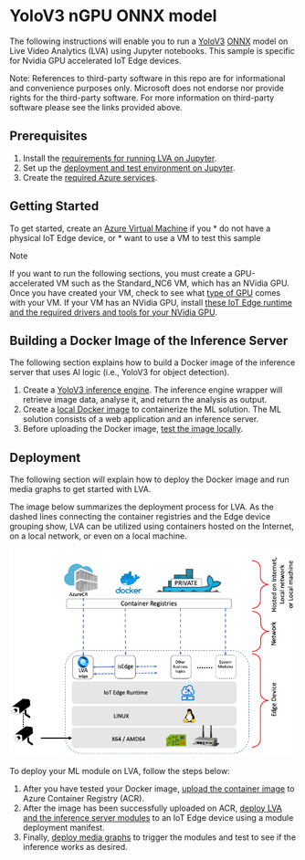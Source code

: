 # YoloV3 nGPU ONNX model
The following instructions will enable you to run a [YoloV3](http://pjreddie.com/darknet/yolo/) [ONNX](http://onnx.ai/) model on Live Video Analytics (LVA) using Jupyter notebooks. This sample is specific for Nvidia GPU accelerated IoT Edge devices. 

Note: References to third-party software in this repo are for informational and convenience purposes only. Microsoft does not endorse nor provide rights for the third-party software. For more information on third-party software please see the links provided above.

## Prerequisites
1. Install the [requirements for running LVA on Jupyter](/utilities/video-analysis/jupyter/01_requirements.md).
2. Set up the [deployment and test environment on Jupyter](/utilities/video-analysis/jupyter/02_setup_environment.ipynb).
3. Create the [required Azure services](/utilities/video-analysis/jupyter/03_create_azure_services.ipynb).

## Getting Started
<!--
    Change the following steps depending on the kind of sample: CPU (/utilities/video-analysis/jupyter/05_install_iotedge_runtime_cpu.md) or GPU (/utilities/video-analysis/jupyter/06_install_iotedge_runtime_gpu.md)
-->
To get started, create an [Azure Virtual Machine](/utilities/video-analysis/jupyter/04_create_vm_iotedge_device.ipynb) if you
    * do not have a physical IoT Edge device, or 
    * want to use a VM to test this sample
> [!NOTE]
> If you want to run the following sections, you must create a GPU-accelerated VM such as the Standard_NC6 VM, which has an NVidia GPU.
Once you have created your VM, check to see what [type of GPU](https://docs.microsoft.com/en-us/azure/virtual-machines/sizes-gpu?toc=/azure/virtual-machines/linux/toc.json&bc=/azure/virtual-machines/linux/breadcrumb/toc.json) comes with your VM. If your VM has an NVidia GPU, install [these IoT Edge runtime and the required drivers and tools for your NVidia GPU](/utilities/video-analysis/jupyter/06_install_iotedge_runtime_gpu.md). 

## Building a Docker Image of the Inference Server
<!--
    Change the following steps based on specific instructions.
-->
The following section explains how to build a Docker image of the inference server that uses AI logic (i.e., YoloV3 for object detection).
1. Create a [YoloV3 inference engine](/utilities/video-analysis/jupyter/yolov3-ngpu-onnx/01_create_inference_engine.ipynb). The inference engine wrapper will retrieve image data, analyse it, and return the analysis as output.
2. Create a [local Docker image](/utilities/video-analysis/jupyter/yolov3-ngpu-onnx/02_create_local_container_image.ipynb) to containerize the ML solution. The ML solution consists of a web application and an inference server.
3. Before uploading the Docker image, [test the image locally](/utilities/video-analysis/jupyter/yolov3-ngpu-onnx/03_local_test.ipynb).

## Deployment
The following section will explain how to deploy the Docker image and run media graphs to get started with LVA. 

The image below summarizes the deployment process for LVA. As the dashed lines connecting the container registries and the Edge device grouping show, LVA can be utilized using containers hosted on the Internet, on a local network, or even on a local machine.

<img src="../documents/_architecture.png" width=500px/>  

To deploy your ML module on LVA, follow the steps below:

1. After you have tested your Docker image, [upload the container image](/utilities/video-analysis/jupyter/07_upload_container_image_to_acr.ipynb) to Azure Container Registry (ACR). 
2. After the image has been successfully uploaded on ACR, [deploy LVA and the inference server modules](/utilities/video-analysis/jupyter/08_deploy_iotedge_modules.ipynb) to an IoT Edge device using a module deployment manifest. 
3. Finally, [deploy media graphs](/utilities/video-analysis/jupyter/09_deploy_media_graph.ipynb) to trigger the modules and test to see if the inference works as desired.
